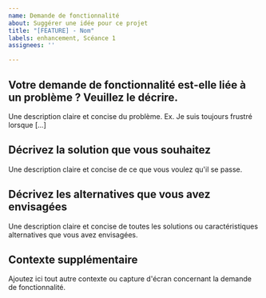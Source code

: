 ```yaml
---
name: Demande de fonctionnalité
about: Suggérer une idée pour ce projet
title: "[FEATURE] - Nom"
labels: enhancement, Scéance 1
assignees: ''

---
```


## Votre demande de fonctionnalité est-elle liée à un problème ? Veuillez le décrire.
Une description claire et concise du problème. Ex. Je suis toujours frustré lorsque [...]

## Décrivez la solution que vous souhaitez
Une description claire et concise de ce que vous voulez qu'il se passe.

## Décrivez les alternatives que vous avez envisagées
Une description claire et concise de toutes les solutions ou caractéristiques alternatives que vous avez envisagées.

## Contexte supplémentaire
Ajoutez ici tout autre contexte ou capture d'écran concernant la demande de fonctionnalité.
